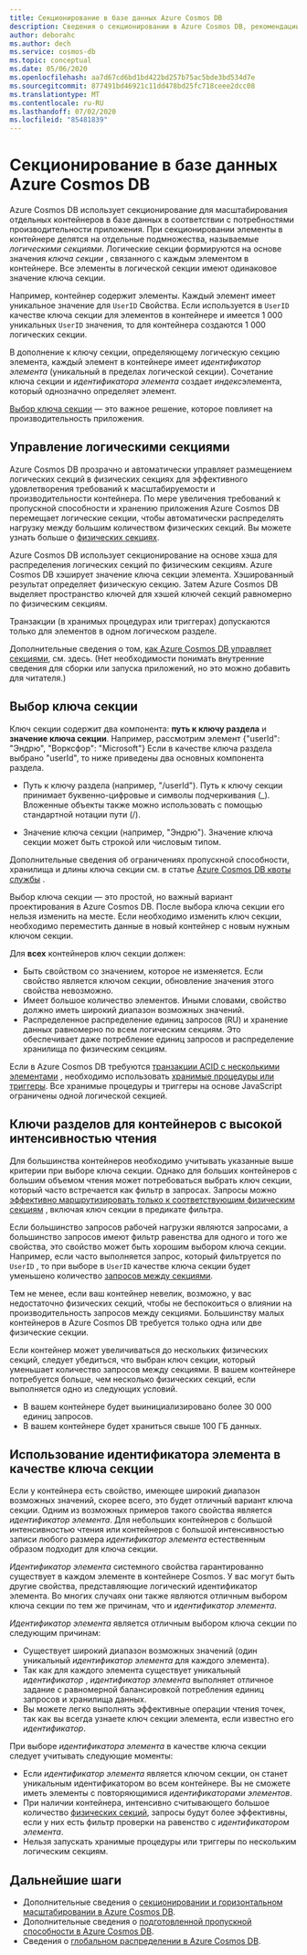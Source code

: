 ```yaml
---
title: Секционирование в базе данных Azure Cosmos DB
description: Сведения о секционировании в Azure Cosmos DB, рекомендации по выбору ключа секции и управлении логическими секциями
author: deborahc
ms.author: dech
ms.service: cosmos-db
ms.topic: conceptual
ms.date: 05/06/2020
ms.openlocfilehash: aa7d67cd6bd1bd422bd257b75ac5bde3bd534d7e
ms.sourcegitcommit: 877491bd46921c11dd478bd25fc718ceee2dcc08
ms.translationtype: MT
ms.contentlocale: ru-RU
ms.lasthandoff: 07/02/2020
ms.locfileid: "85481839"
---
```

# <a name="partitioning-in-azure-cosmos-db"></a>Секционирование в базе данных Azure Cosmos DB

Azure Cosmos DB использует секционирование для масштабирования отдельных контейнеров в базе данных в соответствии с потребностями производительности приложения. При секционировании элементы в контейнере делятся на отдельные подмножества, называемые *логическими секциями*. Логические секции формируются на основе значения *ключа секции* , связанного с каждым элементом в контейнере. Все элементы в логической секции имеют одинаковое значение ключа секции.

Например, контейнер содержит элементы. Каждый элемент имеет уникальное значение для `UserID` Свойства. Если используется в `UserID` качестве ключа секции для элементов в контейнере и имеется 1 000 уникальных `UserID` значения, то для контейнера создаются 1 000 логических секции.

В дополнение к ключу секции, определяющему логическую секцию элемента, каждый элемент в контейнере имеет *идентификатор элемента* (уникальный в пределах логической секции). Сочетание ключа секции и *идентификатора элемента* создает *индекс*элемента, который однозначно определяет элемент.

[Выбор ключа секции](partitioning-overview.md#choose-partitionkey) — это важное решение, которое повлияет на производительность приложения.

## <a name="managing-logical-partitions"></a>Управление логическими секциями

Azure Cosmos DB прозрачно и автоматически управляет размещением логических секций в физических секциях для эффективного удовлетворения требований к масштабируемости и производительности контейнера. По мере увеличения требований к пропускной способности и хранению приложения Azure Cosmos DB перемещает логические секции, чтобы автоматически распределять нагрузку между большим количеством физических секций. Вы можете узнать больше о [физических секциях](partition-data.md#physical-partitions).

Azure Cosmos DB использует секционирование на основе хэша для распределения логических секций по физическим секциям. Azure Cosmos DB хэширует значение ключа секции элемента. Хэшированный результат определяет физическую секцию. Затем Azure Cosmos DB выделяет пространство ключей для хэшей ключей секций равномерно по физическим секциям.

Транзакции (в хранимых процедурах или триггерах) допускаются только для элементов в одном логическом разделе.

Дополнительные сведения о том, [как Azure Cosmos DB управляет секциями](partition-data.md), см. здесь. (Нет необходимости понимать внутренние сведения для сборки или запуска приложений, но это можно добавить для читателя.)

## <a name="choosing-a-partition-key"></a><a id="choose-partitionkey"></a>Выбор ключа секции

Ключ секции содержит два компонента: **путь к ключу раздела** и **значение ключа секции**. Например, рассмотрим элемент {"userId": "Эндрю", "Ворксфор": "Microsoft"} Если в качестве ключа раздела выбрано "userId", то ниже приведены два основных компонента раздела.

* Путь к ключу раздела (например, "/userId"). Путь к ключу секции принимает буквенно-цифровые и символы подчеркивания (_). Вложенные объекты также можно использовать с помощью стандартной нотации пути (/).

* Значение ключа секции (например, "Эндрю"). Значение ключа секции может быть строкой или числовым типом.

Дополнительные сведения об ограничениях пропускной способности, хранилища и длины ключа секции см. в статье [Azure Cosmos DB квоты службы](concepts-limits.md) .

Выбор ключа секции — это простой, но важный вариант проектирования в Azure Cosmos DB. После выбора ключа секции его нельзя изменить на месте. Если необходимо изменить ключ секции, необходимо переместить данные в новый контейнер с новым нужным ключом секции.

Для **всех** контейнеров ключ секции должен:

* Быть свойством со значением, которое не изменяется. Если свойство является ключом секции, обновление значения этого свойства невозможно.
* Имеет большое количество элементов. Иными словами, свойство должно иметь широкий диапазон возможных значений.
* Распределенное распределение единиц запросов (RU) и хранение данных равномерно по всем логическим секциям. Это обеспечивает даже потребление единиц запросов и распределение хранилища по физическим секциям.

Если в Azure Cosmos DB требуются [транзакции ACID с несколькими элементами](database-transactions-optimistic-concurrency.md#multi-item-transactions) , необходимо использовать [хранимые процедуры или триггеры](how-to-write-stored-procedures-triggers-udfs.md#stored-procedures). Все хранимые процедуры и триггеры на основе JavaScript ограничены одной логической секцией.

## <a name="partition-keys-for-read-heavy-containers"></a>Ключи разделов для контейнеров с высокой интенсивностью чтения

Для большинства контейнеров необходимо учитывать указанные выше критерии при выборе ключа секции. Однако для больших контейнеров с большим объемом чтения может потребоваться выбрать ключ секции, который часто встречается как фильтр в запросах. Запросы можно [эффективно маршрутизировать только к соответствующим физическим секциям](how-to-query-container.md#in-partition-query) , включая ключ секции в предикате фильтра.

Если большинство запросов рабочей нагрузки являются запросами, а большинство запросов имеют фильтр равенства для одного и того же свойства, это свойство может быть хорошим выбором ключа секции. Например, если часто выполняется запрос, который фильтруется по `UserID` , то при выборе в `UserID` качестве ключа секции будет уменьшено количество [запросов между секциями](how-to-query-container.md#avoiding-cross-partition-queries).

Тем не менее, если ваш контейнер невелик, возможно, у вас недостаточно физических секций, чтобы не беспокоиться о влиянии на производительность запросов между секциями. Большинству малых контейнеров в Azure Cosmos DB требуется только одна или две физические секции.

Если контейнер может увеличиваться до нескольких физических секций, следует убедиться, что выбран ключ секции, который уменьшает количество запросов между секциями. В вашем контейнере потребуется больше, чем несколько физических секций, если выполняется одно из следующих условий.

* В вашем контейнере будет выинициализировано более 30 000 единиц запросов.
* В вашем контейнере будет храниться свыше 100 ГБ данных.

## <a name="using-item-id-as-the-partition-key"></a>Использование идентификатора элемента в качестве ключа секции

Если у контейнера есть свойство, имеющее широкий диапазон возможных значений, скорее всего, это будет отличный вариант ключа секции. Одним из возможных примеров такого свойства является *идентификатор элемента*. Для небольших контейнеров с большой интенсивностью чтения или контейнеров с большой интенсивностью записи любого размера *идентификатор элемента* естественным образом подходит для ключа секции.

*Идентификатор элемента* системного свойства гарантированно существует в каждом элементе в контейнере Cosmos. У вас могут быть другие свойства, представляющие логический идентификатор элемента. Во многих случаях они также являются отличным выбором ключа секции по тем же причинам, что и *идентификатор элемента*.

*Идентификатор элемента* является отличным выбором ключа секции по следующим причинам:

* Существует широкий диапазон возможных значений (один уникальный *идентификатор элемента* для каждого элемента).
* Так как для каждого элемента существует уникальный *идентификатор* , *идентификатор элемента* выполняет отличное задание с равномерной балансировкой потребления единиц запросов и хранилища данных.
* Вы можете легко выполнять эффективные операции чтения точек, так как вы всегда узнаете ключ секции элемента, если известно его *идентификатор*.

При выборе *идентификатора элемента* в качестве ключа секции следует учитывать следующие моменты:

* Если *идентификатор элемента* является ключом секции, он станет уникальным идентификатором во всем контейнере. Вы не сможете иметь элементы с повторяющимися *идентификаторами элементов*.
* При наличии контейнера, интенсивно считывающего большое количество [физических секций](partition-data.md#physical-partitions), запросы будут более эффективны, если у них есть фильтр проверки на равенство с *идентификатором элемента*.
* Нельзя запускать хранимые процедуры или триггеры по нескольким логическим секциям.

## <a name="next-steps"></a>Дальнейшие шаги

* Дополнительные сведения о [секционировании и горизонтальном масштабировании в Azure Cosmos DB](partition-data.md).
* Дополнительные сведения о [подготовленной пропускной способности в Azure Cosmos DB](request-units.md).
* Сведения о [глобальном распределении в Azure Cosmos DB](distribute-data-globally.md).
